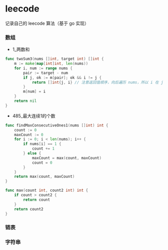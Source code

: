 # leecode
记录自己的 leecode 算法（基于 go 实现）

### 数组
* 1_两数和

```go
func twoSum3(nums []int, target int) []int {
	m := make(map[int]int, len(nums))
	for i, num := range nums {
		pair := target - num
		if j, ok := m[pair]; ok && i != j {
			return []int{j, i} // 注意返回值顺序，向后遍历 nums，所以 i 在 j 后
		}
		m[num] = i
	}
	return nil
}
```

* 485_最大连续1的个数
```go
func findMaxConsecutiveOnes1(nums []int) int {
	count := 0
	maxCount := 0
	for i := 0; i < len(nums); i++ {
		if nums[i] == 1 {
			count += 1
		} else {
			maxCount = max(count, maxCount)
			count = 0
		}
	}
	return max(count, maxCount)
}

func max(count int, count2 int) int {
	if count > count2 {
		return count
	}
	return count2
}
```

### 链表


### 字符串